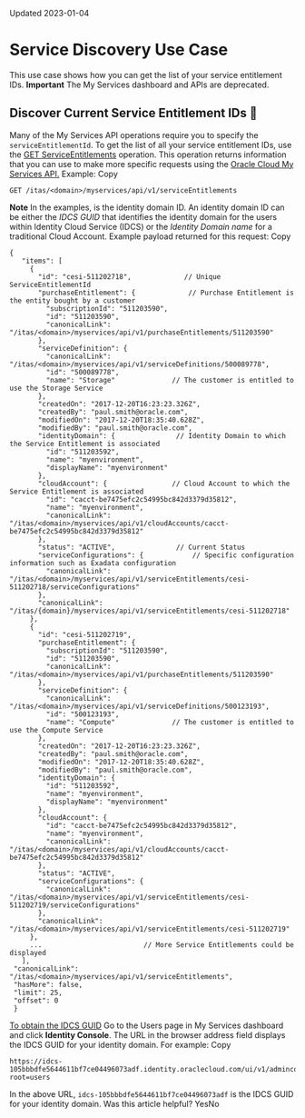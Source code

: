 Updated 2023-01-04
# Service Discovery Use Case
This use case shows how you can get the list of your service entitlement IDs.
**Important** The My Services dashboard and APIs are deprecated. 
## Discover Current Service Entitlement IDs 🔗 
Many of the My Services API operations require you to specify the `serviceEntitlementId`. To get the list of all your service entitlement IDs, use the [GET ServiceEntitlements](https://docs.oracle.com/iaas/api/#/en/itas/latest/MSServiceEntitlements/resource_MSServiceEntitlementsResource_get_GET) operation. This operation returns information that you can use to make more specific requests using the [Oracle Cloud My Services API.](https://docs.oracle.com/iaas/api/#/en/itas/latest/)
Example:
Copy
```
GET /itas/<domain>/myservices/api/v1/serviceEntitlements
```

**Note**
In the examples, <domain> is the identity domain ID. An identity domain ID can be either the _IDCS GUID_ that identifies the identity domain for the users within Identity Cloud Service (IDCS) or the _Identity Domain name_ for a traditional Cloud Account.
Example payload returned for this request: 
Copy
```
{
   "items": [
     {
       "id": "cesi-511202718",             // Unique ServiceEntitlementId
       "purchaseEntitlement": {             // Purchase Entitlement is the entity bought by a customer
         "subscriptionId": "511203590",
         "id": "511203590",
         "canonicalLink": "/itas/<domain>/myservices/api/v1/purchaseEntitlements/511203590"
       },
       "serviceDefinition": {
         "canonicalLink": "/itas/<domain>/myservices/api/v1/serviceDefinitions/500089778",
         "id": "500089778",
         "name": "Storage"              // The customer is entitled to use the Storage Service
       },
       "createdOn": "2017-12-20T16:23:23.326Z",
       "createdBy": "paul.smith@oracle.com",
       "modifiedOn": "2017-12-20T18:35:40.628Z",
       "modifiedBy": "paul.smith@oracle.com",
       "identityDomain": {               // Identity Domain to which the Service Entitlement is associated
         "id": "511203592",
         "name": "myenvironment",
         "displayName": "myenvironment"
       },
       "cloudAccount": {                // Cloud Account to which the Service Entitlement is associated
         "id": "cacct-be7475efc2c54995bc842d3379d35812",
         "name": "myenvironment",
         "canonicalLink": "/itas/<domain>/myservices/api/v1/cloudAccounts/cacct-be7475efc2c54995bc842d3379d35812"
       },
       "status": "ACTIVE",               // Current Status
       "serviceConfigurations": {            // Specific configuration information such as Exadata configuration
         "canonicalLink": "/itas/<domain>/myservices/api/v1/serviceEntitlements/cesi-511202718/serviceConfigurations"
       },
       "canonicalLink": "/itas/{domain}/myservices/api/v1/serviceEntitlements/cesi-511202718"
     },
     {
       "id": "cesi-511202719",
       "purchaseEntitlement": {
         "subscriptionId": "511203590",
         "id": "511203590",
         "canonicalLink": "/itas/<domain>/myservices/api/v1/purchaseEntitlements/511203590"
       },
       "serviceDefinition": {
         "canonicalLink": "/itas/<domain>/myservices/api/v1/serviceDefinitions/500123193",
         "id": "500123193",
         "name": "Compute"              // The customer is entitled to use the Compute Service
       },
       "createdOn": "2017-12-20T16:23:23.326Z",
       "createdBy": "paul.smith@oracle.com",
       "modifiedOn": "2017-12-20T18:35:40.628Z",
       "modifiedBy": "paul.smith@oracle.com",
       "identityDomain": {
         "id": "511203592",
         "name": "myenvironment",
         "displayName": "myenvironment"
       },
       "cloudAccount": {
         "id": "cacct-be7475efc2c54995bc842d3379d35812",
         "name": "myenvironment",
         "canonicalLink": "/itas/<domain>/myservices/api/v1/cloudAccounts/cacct-be7475efc2c54995bc842d3379d35812"
       },
       "status": "ACTIVE",
       "serviceConfigurations": {
         "canonicalLink": "/itas/<domain>/myservices/api/v1/serviceEntitlements/cesi-511202719/serviceConfigurations"
       },
       "canonicalLink": "/itas/<domain>/myservices/api/v1/serviceEntitlements/cesi-511202719"
     },
     ...                         // More Service Entitlements could be displayed
   ],
 "canonicalLink": "/itas/<domain>/myservices/api/v1/serviceEntitlements",
 "hasMore": false,
 "limit": 25,
 "offset": 0
 }
```

[To obtain the IDCS GUID](https://docs.oracle.com/en-us/iaas/Content/MyServices/Tasks/servicediscovery.htm)
Go to the Users page in My Services dashboard and click **Identity Console**. The URL in the browser address field displays the IDCS GUID for your identity domain. For example:
Copy
```
https://idcs-105bbbdfe5644611bf7ce04496073adf.identity.oraclecloud.com/ui/v1/adminconsole/?root=users
```

In the above URL, `idcs-105bbbdfe5644611bf7ce04496073adf` is the IDCS GUID for your identity domain.
Was this article helpful?
YesNo

